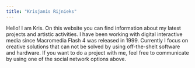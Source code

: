 ```yaml
---
title: "Krisjanis Rijnieks"
---
```


Hello! I am Kris. On this website you can find information about my latest projects and artistic activities. I have been working with digital interactive media since Macromedia Flash 4 was released in 1999. Currently I focus on creative solutions that can not be solved by using off-the-shelt software and hardware. If you want to do a project with me, feel free to communicate by using one of the social network options above. 

